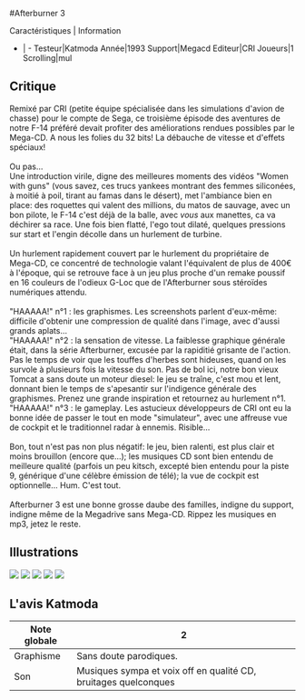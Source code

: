#Afterburner 3

Caractéristiques | Information
- | -
Testeur|Katmoda
Année|1993
Support|Megacd
Editeur|CRI
Joueurs|1
Scrolling|mul

## Critique
Remixé par CRI (petite équipe spécialisée dans les simulations d'avion de chasse) pour le compte de Sega, ce troisième épisode des aventures de notre F-14 préféré devait profiter des améliorations rendues possibles par le Mega-CD. A nous les folies du 32 bits! La débauche de vitesse et d'effets spéciaux!<br/><br/>Ou pas...<br/>Une introduction virile, digne des meilleures moments des vidéos "Women with guns" (vous savez, ces trucs yankees montrant des femmes siliconées, à moitié à poil, tirant au famas dans le désert), met l'ambiance bien en place: des roquettes qui valent des millions, du matos de sauvage, avec un bon pilote, le F-14 c'est déjà de la balle, avec <i>vous</i> aux manettes, ca va déchirer sa race. Une fois bien flatté, l'ego tout dilaté, quelques pressions sur start et l'engin décolle dans un hurlement de turbine.<br/><br/>Un hurlement rapidement couvert par le hurlement du propriétaire de Mega-CD, ce concentré de technologie valant l'équivalent de plus de 400€ à l'époque, qui se retrouve face à un jeu plus proche d'un remake poussif en 16 couleurs de l'odieux G-Loc que de l'Afterburner sous stéroïdes numériques attendu.<br/><br/>"HAAAAA!" n°1 : les graphismes. Les screenshots parlent d'eux-même: difficile d'obtenir une compression de qualité dans l'image, avec d'aussi grands aplats...<br/>"HAAAAA!" n°2 : la sensation de vitesse. La faiblesse graphique générale était, dans la série Afterburner, excusée par la rapiditié grisante de l'action. Pas le temps de voir que les touffes d'herbes sont hideuses, quand on les survole à plusieurs fois la vitesse du son. Pas de bol ici, notre bon vieux Tomcat a sans doute un moteur diesel: le jeu se traîne, c'est mou et lent, donnant bien le temps de s'apesantir sur l'indigence générale des graphismes. Prenez une grande inspiration et retournez au hurlement n°1.<br/>"HAAAAA!" n°3 : le gameplay. Les astucieux développeurs de CRI ont eu la bonne idée de passer le tout en mode "simulateur", avec une affreuse vue de cockpit et le traditionnel radar à ennemis. Risible...<br/><br/>Bon, tout n'est pas non plus négatif: le jeu, bien ralenti, est plus clair et moins brouillon (encore que...); les musiques CD sont bien entendu de meilleure qualité (parfois un peu kitsch, excepté bien entendu pour la piste 9, générique d'une célèbre émission de télé); la vue de cockpit est optionnelle... Hum. C'est tout.<br/><br/>Afterburner 3 est une bonne grosse daube des familles, indigne du support, indigne même de la Megadrive sans Mega-CD. Rippez les musiques en mp3, jetez le reste.

## Illustrations
![](http://www.shmup.com/images/thumbs/img_fiche_1_534.jpg)
![](http://www.shmup.com/images/thumbs/img_fiche_2_534.jpg)
![](http://www.shmup.com/images/thumbs/img_fiche_3_534.jpg)
![](http://www.shmup.com/images/thumbs/img_fiche_4_534.jpg)
![](http://www.shmup.com/images/thumbs/img_fiche_5_534.jpg)

## L'avis Katmoda
Note globale|2
-|-
Graphisme|Sans doute parodiques.
Son|Musiques sympa et voix off en qualité CD, bruitages quelconques
